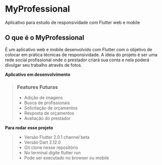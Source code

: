 # MyProfessional
Aplicativo para estudo de responsividade com Flutter web e mobile

## O que é o MyProfessional
É um aplicativo web e mobile desenvolvido com Flutter com o objetivo
de colocar em prática técnicas de responsividade. A ideia do projeto
é ser uma rede social profissional onde o prestador criará sua conta
e nela poderá divulgar seu trabalho através de fotos. 

**Aplicativo em desenvolvimento**

> ### Features Futuras
>
> - Adição de imagens
> - Busca de profissionais
> - Solicitação de orçamentos
> - Resposta de orçamentos
> - Avaliação do prestador

**Para rodar esse projeto**
> - Versão Flutter 2.0.1 channel beta
> - Versão Dart 2.12.0
> - Git clone nesse repositório 
> - No terminal digite flutter run
> - Pode ser executado no browser ou mobile
